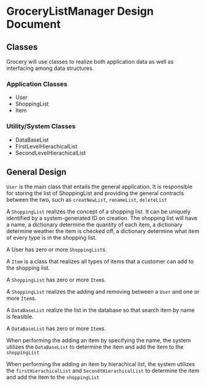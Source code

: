 # GroceryListManager Design Document

## Classes

Grocery will use classes to realize both application data as well as interfacing among data structures.

### Application Classes

* User
* ShoppingList
* Item

### Utility/System Classes

* DataBaseList
* FirstLevelHierachicalList
* SecondLevelHierachicalList


## General Design

`User` is the main class that entails the general application. It is responsible for storing the list of ShoppingList and providing the general contracts between the two, such as `creatNewList`, `renameList`, `deleteList`

A `ShoppingList` realizes the concept of a shopping list. It can be uniquely identified by a system-generated ID on creation. The shopping list will have a name, a dictionary determine the quantity of each item, a dictionary determine weather the item is checked off, a dictionary determine what item of every type is in the shopping list.

A User has zero or more `ShoppingList`s.

A `Item` is a class that realizes all types of items that a customer can add to the shopping list. 

A `ShoppingList` has zero or more `Item`s.

A `ShoppingList` realizes the adding and removing between a `User` and one or more `Item`s. 

A `DataBaseList` realize the list in the database so that search item by name is feasible.

A `DataBaseList` has zero or more `Item`s.

When performing the adding an item  by specifying the name, the system utilizes the `DataBaseList` to determine the item and add the item to the `shoppingList`

When performing the adding an item  by hierachical list, the system utilizes the `firstHierachicalList` and `SecondtHierachicalList` to determine the item and add the item to the `shoppingList`